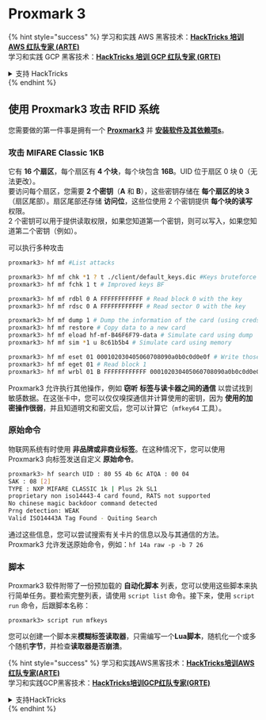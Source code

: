 # Proxmark 3

{% hint style="success" %}
学习和实践 AWS 黑客技术：<img src="/.gitbook/assets/arte.png" alt="" data-size="line">[**HackTricks 培训 AWS 红队专家 (ARTE)**](https://training.hacktricks.xyz/courses/arte)<img src="/.gitbook/assets/arte.png" alt="" data-size="line">\
学习和实践 GCP 黑客技术：<img src="/.gitbook/assets/grte.png" alt="" data-size="line">[**HackTricks 培训 GCP 红队专家 (GRTE)**<img src="/.gitbook/assets/grte.png" alt="" data-size="line">](https://training.hacktricks.xyz/courses/grte)

<details>

<summary>支持 HackTricks</summary>

* 查看 [**订阅计划**](https://github.com/sponsors/carlospolop)!
* **加入** 💬 [**Discord 群组**](https://discord.gg/hRep4RUj7f) 或 [**Telegram 群组**](https://t.me/peass) 或 **在 Twitter 上关注** 🐦 [**@hacktricks\_live**](https://twitter.com/hacktricks\_live)**.**
* **通过向** [**HackTricks**](https://github.com/carlospolop/hacktricks) 和 [**HackTricks Cloud**](https://github.com/carlospolop/hacktricks-cloud) GitHub 仓库提交 PR 分享黑客技巧。

</details>
{% endhint %}

## 使用 Proxmark3 攻击 RFID 系统

您需要做的第一件事是拥有一个 [**Proxmark3**](https://proxmark.com) 并 [**安装软件及其依赖项**](https://github.com/Proxmark/proxmark3/wiki/Kali-Linux)[**s**](https://github.com/Proxmark/proxmark3/wiki/Kali-Linux)。

### 攻击 MIFARE Classic 1KB

它有 **16 个扇区**，每个扇区有 **4 个块**，每个块包含 **16B**。UID 位于扇区 0 块 0（无法更改）。\
要访问每个扇区，您需要 **2 个密钥**（**A** 和 **B**），这些密钥存储在 **每个扇区的块 3**（扇区尾部）。扇区尾部还存储 **访问位**，这些位使用 2 个密钥提供 **每个块的读写**权限。\
2 个密钥可以用于提供读取权限，如果您知道第一个密钥，则可以写入，如果您知道第二个密钥（例如）。

可以执行多种攻击
```bash
proxmark3> hf mf #List attacks

proxmark3> hf mf chk *1 ? t ./client/default_keys.dic #Keys bruteforce
proxmark3> hf mf fchk 1 t # Improved keys BF

proxmark3> hf mf rdbl 0 A FFFFFFFFFFFF # Read block 0 with the key
proxmark3> hf mf rdsc 0 A FFFFFFFFFFFF # Read sector 0 with the key

proxmark3> hf mf dump 1 # Dump the information of the card (using creds inside dumpkeys.bin)
proxmark3> hf mf restore # Copy data to a new card
proxmark3> hf mf eload hf-mf-B46F6F79-data # Simulate card using dump
proxmark3> hf mf sim *1 u 8c61b5b4 # Simulate card using memory

proxmark3> hf mf eset 01 000102030405060708090a0b0c0d0e0f # Write those bytes to block 1
proxmark3> hf mf eget 01 # Read block 1
proxmark3> hf mf wrbl 01 B FFFFFFFFFFFF 000102030405060708090a0b0c0d0e0f # Write to the card
```
Proxmark3 允许执行其他操作，例如 **窃听** **标签与读卡器之间的通信** 以尝试找到敏感数据。在这张卡中，您可以仅仅嗅探通信并计算使用的密钥，因为 **使用的加密操作很弱**，并且知道明文和密文后，您可以计算它（`mfkey64` 工具）。

### 原始命令

物联网系统有时使用 **非品牌或非商业标签**。在这种情况下，您可以使用 Proxmark3 向标签发送自定义 **原始命令**。
```bash
proxmark3> hf search UID : 80 55 4b 6c ATQA : 00 04
SAK : 08 [2]
TYPE : NXP MIFARE CLASSIC 1k | Plus 2k SL1
proprietary non iso14443-4 card found, RATS not supported
No chinese magic backdoor command detected
Prng detection: WEAK
Valid ISO14443A Tag Found - Quiting Search
```
通过这些信息，您可以尝试搜索有关卡片的信息以及与其通信的方法。Proxmark3 允许发送原始命令，例如：`hf 14a raw -p -b 7 26`

### 脚本

Proxmark3 软件附带了一份预加载的 **自动化脚本** 列表，您可以使用这些脚本来执行简单任务。要检索完整列表，请使用 `script list` 命令。接下来，使用 `script run` 命令，后跟脚本名称：
```
proxmark3> script run mfkeys
```
您可以创建一个脚本来**模糊标签读取器**，只需编写一个**Lua脚本**，随机化一个或多个随机**字节**，并检查**读取器是否崩溃**。

{% hint style="success" %}
学习和实践AWS黑客技术：<img src="/.gitbook/assets/arte.png" alt="" data-size="line">[**HackTricks培训AWS红队专家(ARTE)**](https://training.hacktricks.xyz/courses/arte)<img src="/.gitbook/assets/arte.png" alt="" data-size="line">\
学习和实践GCP黑客技术：<img src="/.gitbook/assets/grte.png" alt="" data-size="line">[**HackTricks培训GCP红队专家(GRTE)**<img src="/.gitbook/assets/grte.png" alt="" data-size="line">](https://training.hacktricks.xyz/courses/grte)

<details>

<summary>支持HackTricks</summary>

* 查看[**订阅计划**](https://github.com/sponsors/carlospolop)!
* **加入** 💬 [**Discord群组**](https://discord.gg/hRep4RUj7f)或[**电报群组**](https://t.me/peass)，或**关注**我们的**Twitter** 🐦 [**@hacktricks\_live**](https://twitter.com/hacktricks\_live)**.**
* **通过向** [**HackTricks**](https://github.com/carlospolop/hacktricks)和[**HackTricks Cloud**](https://github.com/carlospolop/hacktricks-cloud) GitHub库提交PR来分享黑客技巧。

</details>
{% endhint %}
